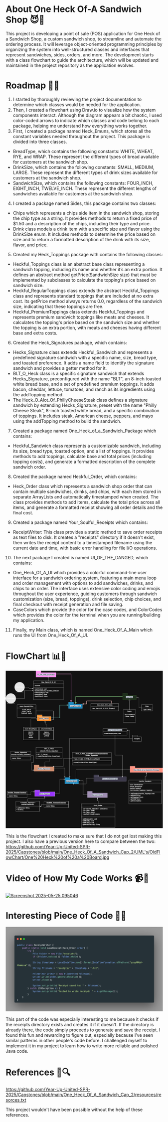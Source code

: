# About One Heck Of-A Sandwich Shop 😈🥪
This project is developing a point of sale (POS) application for One Heck of a Sandwich Shop, a custom sandwich shop, to streamline and automate the ordering process. 
It will leverage object-oriented programming principles by organizing the system into well-structured classes and interfaces that represent sandwiches, sides, orders, and more. 
The development starts with a class flowchart to guide the architecture, which will be updated and maintained in the project repository as the application evolves.

# Roadmap 🚧🥪
1. I started by thoroughly reviewing the project documentation to determine which classes would be needed for the application.
2. Then, I created a flowchart using Draw.io to visualize how the system components interact. 
Although the diagram appears a bit chaotic, I used color-coded arrows to indicate which classes and code belong to each package, helping me understand how everything works together.
3. First, I created a package named Heck_Emuns, which stores all the constant variables needed throughout the project. This package is divided into three classes.
* BreadType, which contains the following constants: WHITE, WHEAT, RYE, and WRAP. These represent the different types of bread available for customers at the sandwich shop.
* DrinkSize, which contains the following constants: SMALL, MEDIUM, LARGE. These represent the different types of drink sizes available for customers at the sandwich shop.  
* SandwichSize, which contains the following constants: FOUR_INCH, EIGHT_INCH, TWELVE_INCH. These represent the different lengths of sandwiches available for customers at the sandwich shop.
4. I created a package named Sides, this package contains two classes:
* Chips which represents a chips side item in the sandwich shop, storing the chip type as a string. It provides methods to return a fixed price of $1.50 and a description of the chips, including their type and price.
* Drink  class models a drink item with a specific size and flavor using the DrinkSize enum. It includes methods to determine the price based on size and to return a formatted description of the drink with its size, flavor, and price.
5. Created my Heck_Toppings package with contains the following classes:
* Heckful_Toppings class is an abstract base class representing a sandwich topping, including its name and whether it’s an extra portion. It defines an abstract method getPrice(SandwichSize size) that must be implemented by subclasses to calculate the topping's price based on sandwich size.
* Heckful_RegularToppings class extends the abstract Heckful_Toppings class and represents standard toppings that are included at no extra cost. Its getPrice method always returns 0.0, regardless of the sandwich size, indicating that these toppings are free.
* Heckful_PremiumToppings class extends Heckful_Toppings and represents premium sandwich toppings like meats and cheeses. It calculates the topping's price based on the sandwich size and whether the topping is an extra portion, with meats and cheeses having different base and extra costs.
6. Created the Heck_Signatures package, which contains:
* Hecks_Signature class extends Heckful_Sandwich and represents a predefined signature sandwich with a specific name, size, bread type, and toasted preference. It adds a name field to identify the signature sandwich and provides a getter method for it.
* BLT_O_Heck class is a specific signature sandwich that extends Hecks_Signature, preconfigured with the name "BLT", an 8-inch toasted white bread base, and a set of predefined premium toppings. It adds bacon, cheddar, lettuce, tomatoes, and ranch as its ingredients using the addTopping method.
* The Heck_O_Alot_Of_PhillyCheeseSteak class defines a signature sandwich by extending Hecks_Signature, preset with the name "Philly Cheese Steak", 8-inch toasted white bread, and a specific combination of toppings. It includes steak, American cheese, peppers, and mayo using the addTopping method to build the sandwich.
7. Created a package named One_Heck_of_a_Sandwich_Package which contains:
* Heckful_Sandwich class represents a customizable sandwich, including its size, bread type, toasted option, and a list of toppings. It provides methods to add toppings, calculate base and total prices (including topping costs), and generate a formatted description of the complete sandwich order.
8. Created the package named Heckful_Order, which contains:
* Heck_Order class which represents a sandwich shop order that can contain multiple sandwiches, drinks, and chips, with each item stored in separate ArrayLists and automatically timestamped when created. The class provides methods to add items, calculate the total price across all items, and generate a formatted receipt showing all order details and the final cost.
9. Created a package named Your_Soulful_Receipts which contains:
* ReceiptWriter: This class  provides a static method to save order receipts as text files to disk. It creates a "receipts" directory if it doesn't exist, then writes the receipt content to a timestamped filename using the current date and time, with basic error handling for file I/O operations.
10. The next package I created is named UI_OF_THE_DANGED, which contains:
* One_Heck_Of_A_UI which provides a colorful command-line user interface for a sandwich ordering system, featuring a main menu loop and order management with options to add sandwiches, drinks, and chips to an order. The interface uses extensive color coding and emojis throughout the user experience, guiding customers through sandwich customization (size, bread, toppings), drink selection, chip choices, and final checkout with receipt generation and file saving.
* CaseColors which provide the color for the case codes, and ColorCodes which provides the color for the terminal when you are running/building my application.
11. Finally, my Main class, which is named One_Heck_Of_A_Main which runs the UI from One_Heck_Of_A_UI.


# FlowChart 📊🥪
![One Heck of A FlowChart.jpg](UML%27s/CurrentFlowChart/One%20Heck%20of%20A%20FlowChart.jpg)

This is the flowchart I created to make sure that I do not get lost making this project. I also have a previous version here to compare between the two: https://github.com/Year-Up-United-SPR-2025/Capstones/blob/main/One_Heck_Of_A_Sandwich_Cap_2/UML's/OldFlowChart/One%20Heck%20of%20a%20Board.jpg

# Video of How My Code Works 📹🥪
[![Screenshot 2025-05-25 095046](https://github.com/user-attachments/assets/e7863657-f24f-434a-81d9-1c0b1f32f6f1)](https://youtu.be/jGgVNq827WY)

# Interesting Piece of Code 🥪👀
![Capstone 2 IC.png](Screenshots/Capstone%202%20IC.png)

This part of the code was especially interesting to me because it checks if the receipts directory exists and creates it if it doesn't. 
If the directory is already there, the code simply proceeds to generate and save the receipt. I found this fun and rewarding to figure out, especially because I’ve seen similar patterns in other people's code before. 
I challenged myself to implement it in my project to learn how to write more reliable and polished Java code.

# References 🥪🔍
https://github.com/Year-Up-United-SPR-2025/Capstones/blob/main/One_Heck_Of_A_Sandwich_Cap_2/resources/resorces.txt

This project wouldn't have been possible without the help of these references.
